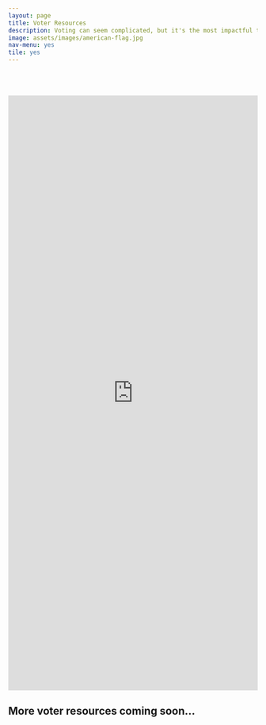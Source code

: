 ```yaml
---
layout: page
title: Voter Resources
description: Voting can seem complicated, but it's the most impactful thing you can do. These resources make it as easy as possible to cast an informed vote.
image: assets/images/american-flag.jpg
nav-menu: yes
tile: yes
---
```


<iframe src="https://register2.rockthevote.com/registrants/map/?source=iframe&partner=35898" width="100%" height="1200" marginheight="0" frameborder="0" style="margin-top: 50px;"></iframe>

## More voter resources coming soon...

